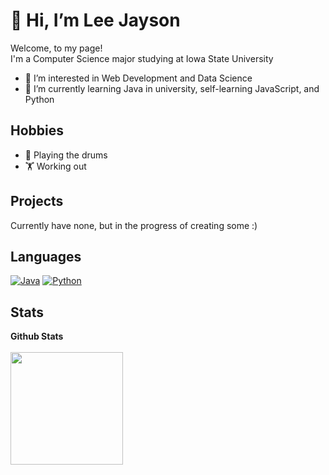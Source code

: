 # 👋 Hi, I’m Lee Jayson 

<p> Welcome, to my page! </br>
I'm a Computer Science major studying at Iowa State University </p>

 * 👀 I’m interested in Web Development and Data Science
 * 🌱 I’m currently learning Java in university, self-learning JavaScript, and Python 

## Hobbies
 * 🥁 Playing the drums 
 * 🏋️ Working out


## Projects
Currently have none, but in the progress of creating some :)


## Languages
<p>
  <a href="#"><img alt="Java" src="https://img.shields.io/badge/Java-f89820.svg?logo=java&logoColor=white"></a>
  <a href="#"><img alt="Python" src="https://img.shields.io/badge/Python%20-%2314354C.svg?logo=python&logoColor=white"></a>
  
  
</p>

## Stats


  <summary><b>Github Stats</b></summary>
  <br />
  <img height="180em" src="https://github-readme-stats.vercel.app/api?username=Jjay35&count_private=true&show_icons=true&theme=midnight-purple&hide_rank=false&hide_border=TRUE" />
  



<!--

Source: https://github.com/iampavangandhi/iampavangandhi/blob/master/README.md

Resources
Icons: https://simpleicons.org/
GitHub Stats: https://github.com/anuraghazra/github-readme-stats 
Emojis: https://emojipedia.org/emoji/
HTML Emojis: https://www.fileformat.info/index.htm 
Shields: https://shields.io/ 
Awesome GitHub Profile README: https://github.com/abhisheknaiidu/awesome-github-profile-readme 
<!---
Jjay35/Jjay35 is a ✨ special ✨ repository because its `README.md` (this file) appears on your GitHub profile.
You can click the Preview link to take a look at your changes.
--->
